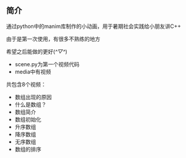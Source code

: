 ## 简介

通过python中的manim库制作的小动画，用于暑期社会实践给小朋友讲C++

由于是第一次使用，有很多不熟练的地方

希望之后能做的更好(*^▽^*)

- scene.py为第一个视频代码
- media中有视频

共包含8个视频：

- 数组出现的原因
- 什么是数组？
- 数组简介
- 数组初始化
- 升序数组
- 降序数组
- 无序数组
- 数组的排序